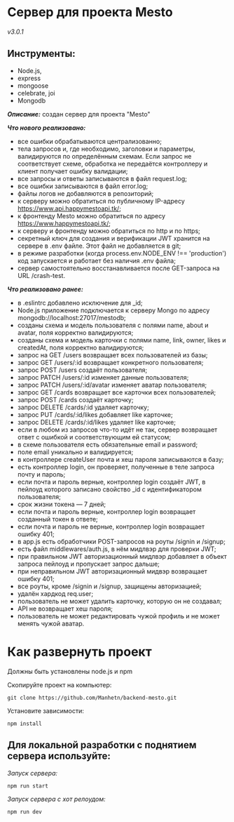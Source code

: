 # Сервер для проекта Mesto

_v3.0.1_

## Инструменты: 
- Node.js, 
- express
- mongoose
- celebrate, joi
- Mongodb

**_Описание:_** создан сервер для проекта "Mesto"

**_Что нового реализовано:_**

- все ошибки обрабатываются централизованно;
- тела запросов и, где необходимо, заголовки и параметры, валидируются по определённым схемам. Если запрос не соответствует схеме, обработка не передаётся контроллеру и клиент получает ошибку валидации;
- все запросы и ответы записываются в файл request.log;
- все ошибки записываются в файл error.log;
- файлы логов не добавляются в репозиторий;
- к серверу можно обратиться по публичному IP-адресу https://www.api.happymestoapi.tk/;
- к фронтенду Mesto можно обратиться по адресу https://www.happymestoapi.tk/;
- к серверу и фронтенду можно обратиться по http и по https;
- секретный ключ для создания и верификации JWT хранится на сервере в .env файле. Этот файл не добавляется в git;
- в режиме разработки (когда process.env.NODE_ENV !== 'production') код запускается и работает без наличия .env файла;
- сервер самостоятельно восстанавливается после GET-запроса на URL /crash-test.

**_Что реализовано ранее:_**

- в .eslintrc добавлено исключение для _id;
- Node.js приложение подключается к серверу Mongo по адресу mongodb://localhost:27017/mestodb;
- созданы схема и модель пользователя с полями name, about и avatar, поля корректно валидируются;
- созданы схема и модель карточки с полями name, link, owner, likes и createdAt, поля корректно валидируются;
- запрос на GET /users возвращает всех пользователей из базы;
- запрос GET /users/:id возвращает конкретного пользователя;
- запрос POST /users создаёт пользователя;
- запрос PATCH /users/:id изменяет данные пользователя;
- запрос PATCH /users/:id/avatar изменяет аватар пользователя;
- запрос GET /cards возвращает все карточки всех пользователей;
- запрос POST /cards создаёт карточку;
- запрос DELETE /cards/:id удаляет карточку;
- запрос PUT /cards/:id/likes добавляет like карточке;
- запрос DELETE /cards/:id/likes удаляет like карточке;
- если в любом из запросов что-то идёт не так, сервер возвращает ответ с ошибкой и соответствующим ей статусом;
- в схеме пользователя есть обязательные email и password;
- поле email уникально и валидируется;
- в контроллере createUser почта и хеш пароля записываются в базу;
- есть контроллер login, он проверяет, полученные в теле запроса почту и пароль;
- если почта и пароль верные, контроллер login создаёт JWT, в пейлоуд которого записано свойство _id с идентификатором пользователя; 
- срок жизни токена — 7 дней;
- если почта и пароль верные, контроллер login возвращает созданный токен в ответе;
- если почта и пароль не верные, контроллер login возвращает ошибку 401;
- в app.js есть обработчики POST-запросов на роуты /signin и /signup;
- есть файл middlewares/auth.js, в нём мидлвэр для проверки JWT;
- при правильном JWT авторизационный мидлвэр добавляет в объект запроса пейлоуд и пропускает запрос дальше;
- при неправильном JWT авторизационный мидвэр возвращает ошибку 401;
- все роуты, кроме /signin и /signup, защищены авторизацией;
- удалён хардкод req.user;
- пользователь не может удалить карточку, которую он не создавал;
- API не возвращает хеш пароля;
- пользователь не может редактировать чужой профиль и не может менять чужой аватар.

# Как развернуть проект

Должны быть установлены node.js и npm

Скопируйте проект на компьютер:

```
git clone https://github.com/Manhetn/backend-mesto.git
```

Установите зависимости:

```
npm install
```

## Для локальной разработки с поднятием сервера используйте:

_Запуск сервера:_ 
```
npm run start 
```
_Запуск сервера с хот релоудом:_ 
```
npm run dev
```
